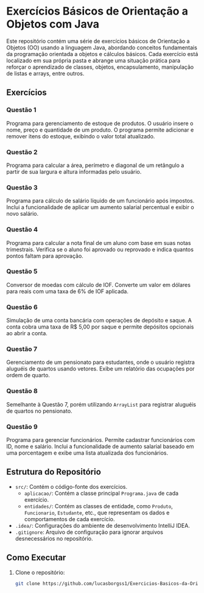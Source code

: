 # Exercícios Básicos de Orientação a Objetos com Java

Este repositório contém uma série de exercícios básicos de Orientação a Objetos (OO) usando a linguagem Java, abordando conceitos fundamentais da programação orientada a objetos e cálculos básicos. Cada exercício está localizado em sua própria pasta e abrange uma situação prática para reforçar o aprendizado de classes, objetos, encapsulamento, manipulação de listas e arrays, entre outros.

## Exercícios

### Questão 1
Programa para gerenciamento de estoque de produtos. O usuário insere o nome, preço e quantidade de um produto. O programa permite adicionar e remover itens do estoque, exibindo o valor total atualizado.

### Questão 2
Programa para calcular a área, perímetro e diagonal de um retângulo a partir de sua largura e altura informadas pelo usuário.

### Questão 3
Programa para cálculo de salário líquido de um funcionário após impostos. Inclui a funcionalidade de aplicar um aumento salarial percentual e exibir o novo salário.

### Questão 4
Programa para calcular a nota final de um aluno com base em suas notas trimestrais. Verifica se o aluno foi aprovado ou reprovado e indica quantos pontos faltam para aprovação.

### Questão 5
Conversor de moedas com cálculo de IOF. Converte um valor em dólares para reais com uma taxa de 6% de IOF aplicada.

### Questão 6
Simulação de uma conta bancária com operações de depósito e saque. A conta cobra uma taxa de R$ 5,00 por saque e permite depósitos opcionais ao abrir a conta.

### Questão 7
Gerenciamento de um pensionato para estudantes, onde o usuário registra aluguéis de quartos usando vetores. Exibe um relatório das ocupações por ordem de quarto.

### Questão 8
Semelhante à Questão 7, porém utilizando `ArrayList` para registrar aluguéis de quartos no pensionato.

### Questão 9
Programa para gerenciar funcionários. Permite cadastrar funcionários com ID, nome e salário. Inclui a funcionalidade de aumento salarial baseado em uma porcentagem e exibe uma lista atualizada dos funcionários.

## Estrutura do Repositório

- `src/`: Contém o código-fonte dos exercícios.
  - `aplicacao/`: Contém a classe principal `Programa.java` de cada exercício.
  - `entidades/`: Contém as classes de entidade, como `Produto`, `Funcionario`, `Estudante`, etc., que representam os dados e comportamentos de cada exercício.
- `.idea/`: Configurações do ambiente de desenvolvimento IntelliJ IDEA.
- `.gitignore`: Arquivo de configuração para ignorar arquivos desnecessários no repositório.

## Como Executar

1. Clone o repositório:
   ```bash
   git clone https://github.com/lucasborgss1/Exercicios-Basicos-da-Orientacao-a-Objetos-com-Java.git
